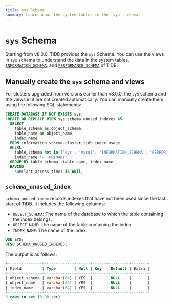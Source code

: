 ```yaml
---
title: sys Schema
summary: Learn about the system tables in the `sys` schema.
---
```


# `sys` Schema

Starting from v8.0.0, TiDB provides the `sys` Schema. You can use the views in `sys` schema to understand the data in the system tables, [`INFORMATION_SCHEMA`](/information-schema/information-schema.md), and [`PERFORMANCE SCHEMA`](/performance-schema/performance-schema.md) of TiDB.

## Manually create the `sys` schema and views

For clusters upgraded from versions earlier than v8.0.0, the `sys` schema and the views in it are not created automatically. You can manually create them using the following SQL statements:

```sql
CREATE DATABASE IF NOT EXISTS sys;
CREATE OR REPLACE VIEW sys.schema_unused_indexes AS
  SELECT
    table_schema as object_schema,
    table_name as object_name,
    index_name
  FROM information_schema.cluster_tidb_index_usage
  WHERE
    table_schema not in ('sys', 'mysql', 'INFORMATION_SCHEMA', 'PERFORMANCE_SCHEMA') and
    index_name != 'PRIMARY'
  GROUP BY table_schema, table_name, index_name
  HAVING
    sum(last_access_time) is null;
```

## `schema_unused_index`

`schema_unused_index` records indexes that have not been used since the last start of TiDB. It includes the following columns:

- `OBJECT_SCHEMA`: The name of the database to which the table containing the index belongs.
- `OBJECT_NAME`: The name of the table containing the index.
- `INDEX_NAME`: The name of the index.

```sql
USE SYS;
DESC SCHEMA_UNUSED_INDEXES;
```

The output is as follows:

```sql
+---------------+-------------+------+------+---------+-------+
| Field         | Type        | Null | Key  | Default | Extra |
+---------------+-------------+------+------+---------+-------+
| object_schema | varchar(64) | YES  |      | NULL    |       |
| object_name   | varchar(64) | YES  |      | NULL    |       |
| index_name    | varchar(64) | YES  |      | NULL    |       |
+---------------+-------------+------+------+---------+-------+
3 rows in set (0.00 sec)
```